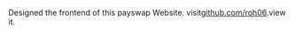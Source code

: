 Designed the frontend of this payswap Website.
visit[github.com/roh06](https://roh06.github.io/payswap.github.io/).view it.
